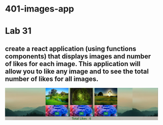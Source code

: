 # 401-images-app
# Lab 31
## create a react application (using functions components) that displays images and number of likes for each image. This application will allow you to like any image and to see the total number of likes for all images.
<img src='./Lab31.png'>
